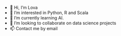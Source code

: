 - 👋 Hi, I’m Lova
- 👀 I’m interested in Python, R and Scala
- 🌱 I’m currently learning AI.
- 💞️ I’m looking to collaborate on data science projects
- 📫 Contact me by email

<!---
rant95/rant95 is a ✨ special ✨ repository because its `README.md` (this file) appears on your GitHub profile.
You can click the Preview link to take a look at your changes.

My account Rpubs for R projects: https://rpubs.com/lov95
--->
